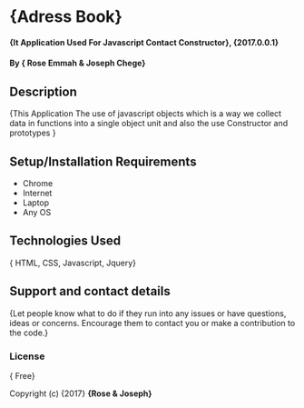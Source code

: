 # {Adress Book}

#### {It Application Used For Javascript Contact Constructor}, {2017.0.0.1}

#### By **{ Rose Emmah & Joseph Chege}**

## Description

{This Application The use of javascript objects which is a way we collect data in functions into a single object unit and also the use Constructor and prototypes }

## Setup/Installation Requirements

* Chrome
* Internet
* Laptop
* Any OS

## Technologies Used

{ HTML, CSS, Javascript, Jquery}

## Support and contact details

{Let people know what to do if they run into any issues or have questions, ideas or concerns.  Encourage them to contact you or make a contribution to the code.}

### License
{ Free}

Copyright (c) {2017} **{Rose & Joseph}**
